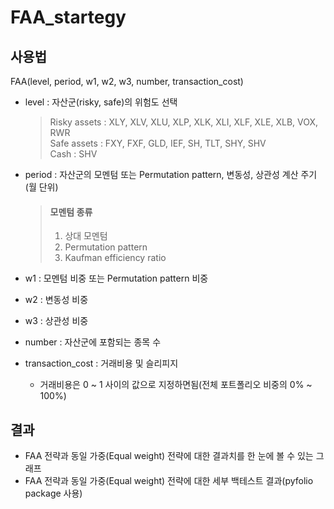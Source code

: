 FAA_startegy
=============
사용법
------
FAA(level, period, w1, w2, w3, number, transaction_cost)  
* level : 자산군(risky, safe)의 위험도 선택
   >Risky assets : XLY, XLV, XLU, XLP, XLK, XLI, XLF, XLE, XLB, VOX, RWR     
   >Safe assets : FXY, FXF, GLD, IEF, SH, TLT, SHY, SHV     
   >Cash : SHV

* period : 자산군의 모멘텀 또는 Permutation pattern, 변동성, 상관성 계산 주기(월 단위)
   > #### 모멘텀 종류   
   >   
   > 1)  상대 모멘텀   
   > 2)  Permutation pattern   
   > 3)  Kaufman efficiency ratio   
* w1 : 모멘텀 비중 또는 Permutation pattern 비중
* w2 : 변동성 비중
* w3 : 상관성 비중
* number : 자산군에 포함되는 종목 수
* transaction_cost : 거래비용 및 슬리피지
    - 거래비용은 0 ~ 1 사이의 값으로 지정하면됨(전체 포트폴리오 비중의 0% ~ 100%)

결과
----

* FAA 전략과 동일 가중(Equal weight) 전략에 대한 결과치를 한 눈에 볼 수 있는 그래프   
* FAA 전략과 동일 가중(Equal weight) 전략에 대한 세부 백테스트 결과(pyfolio package 사용)
